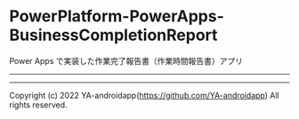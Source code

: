 # PowerPlatform-PowerApps-BusinessCompletionReport

Power Apps で実装した作業完了報告書（作業時間報告書）アプリ

---

---

Copyright (c) 2022 YA-androidapp(https://github.com/YA-androidapp) All rights reserved.
